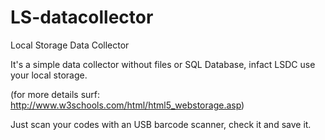 # LS-datacollector
Local Storage Data Collector

It's a simple data collector without files or SQL Database, infact LSDC use your local storage.

(for more details surf: http://www.w3schools.com/html/html5_webstorage.asp)

Just scan your codes with an USB barcode scanner, check it and save it.

